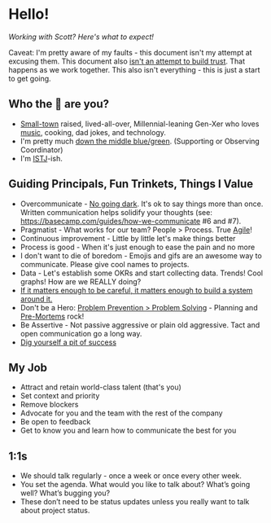 # Hello!
*Working with Scott? Here's what to expect!*

Caveat: I'm pretty aware of my faults - this document isn't my attempt at excusing them. This document also [isn't an attempt to build trust](https://medium.com/@skamille/i-hate-manager-readmes-20a0dd9a70d0). That happens as we work together. This also isn't everything - this is just a start to get going.

## Who the :poop: are you?
* [Small-town](https://cityofpage.org/) raised, lived-all-over, Millennial-leaning Gen-Xer who loves [music](https://twitter.com/search?q=%40tapH20guru%20mixtape&src=typed_query), cooking, dad jokes, and technology.
* I'm pretty much [down the middle blue/green](https://www.wearebowline.com/blog/8-personality-types-a-deeper-dive-into-insights-discovery/). (Supporting or Observing Coordinator)
* I'm [ISTJ](https://www.truity.com/personality-type/ISTJ)-ish.

## Guiding Principals, Fun Trinkets, Things I Value
* Overcommunicate - [No going dark](https://blog.codinghorror.com/dont-go-dark/). It's ok to say things more than once. Written communication helps solidify your thoughts (see: https://basecamp.com/guides/how-we-communicate #6 and #7).
* Pragmatist - What works for our team? People > Process. True [Agile](https://agilemanifesto.org/)!
* Continuous improvement - Little by little let's make things better
* Process is good - When it's just enough to ease the pain and no more
* I don't want to die of boredom - Emojis and gifs are an awesome way to communicate. Please give cool names to projects.
* Data - Let's establish some OKRs and start collecting data. Trends! Cool graphs! How are we REALLY doing?
* [If it matters enough to be careful, it matters enough to build a system around it.](https://seths.blog/2018/11/quality-and-effort/)
* Don't be a Hero: [Problem Prevention > Problem Solving](https://twitter.com/shreyas/status/1218724150312751104) - Planning and [Pre-Mortems](https://hbr.org/2007/09/performing-a-project-premortem) rock!
* Be Assertive - Not passive aggressive or plain old aggressive. Tact and open communication go a long way.
* [Dig yourself a pit of success](https://blog.codinghorror.com/falling-into-the-pit-of-success/)

## My Job
* Attract and retain world-class talent (that's you)
* Set context and priority
* Remove blockers
* Advocate for you and the team with the rest of the company
* Be open to feedback
* Get to know you and learn how to communicate the best for you

## 1:1s
* We should talk regularly - once a week or once every other week.
* You set the agenda. What would you like to talk about? What’s going well? What’s bugging you?
* These don’t need to be status updates unless you really want to talk about project status.

